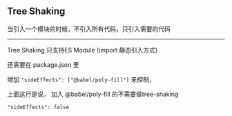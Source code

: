 ## Tree Shaking

当引入一个模块的时候，不引入所有代码，只引入需要的代码

---

Tree Shaking 只支持ES Module (import 静态引入方式)

还需要在 package.json 里

增加 `"sideEffects": ["@babel/poly-fill"]` 来控制，

上面这行是说， 加入 @babel/poly-fill 的不需要做tree-shaking

`"sideEffects": false`
